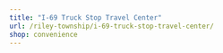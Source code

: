 ```yaml
---
title: "I-69 Truck Stop Travel Center"
url: /riley-township/i-69-truck-stop-travel-center/
shop: convenience
---
```

